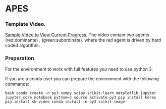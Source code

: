 # APES
### Template Video.

<a href="https://www.youtube.com/watch?v=xrfTiIoj67o">Sample Video to View Current Progress.</a>
The video contain two agents (red:dominante) , (green:subordinate). where the
red agent is driven by hard coded algorithm. 

### Preparation
For the environment to work with full features you need to use python 3.

If you are a conda user you can prepare the environment with the following commands: 

`bash
conda create -n py3 numpy scipy scikit-learn matplotlib jupyter jupyter_core notebook python=3
source activate py3
pip install keras
pip install sk-video
conda install -n py3 scikit-image
`
